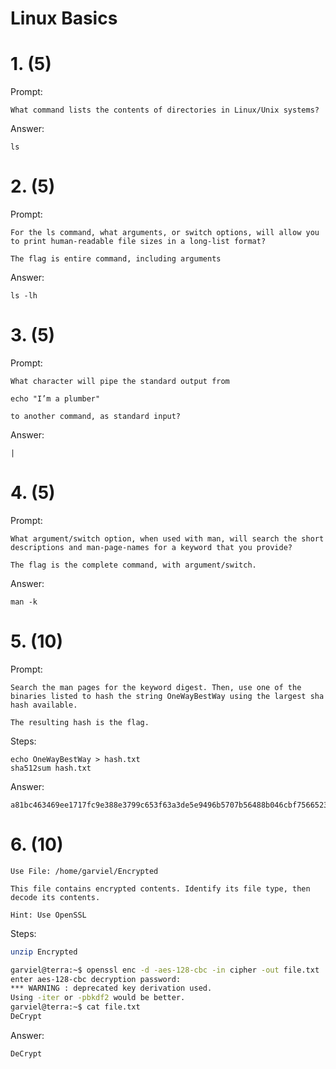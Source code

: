 # Linux Basics

# 1. (5)
Prompt:
```
What command lists the contents of directories in Linux/Unix systems?
```

Answer:
```
ls
```

# 2. (5)
Prompt:
```
For the ls command, what arguments, or switch options, will allow you to print human-readable file sizes in a long-list format?

The flag is entire command, including arguments
```

Answer:
```
ls -lh
```

# 3. (5)
Prompt:
```
What character will pipe the standard output from

echo "I’m a plumber"

to another command, as standard input?
```

Answer:
```
|
```

# 4. (5)
Prompt:
```
What argument/switch option, when used with man, will search the short descriptions and man-page-names for a keyword that you provide?

The flag is the complete command, with argument/switch.
```

Answer:
```
man -k
```

# 5. (10)
Prompt:
```
Search the man pages for the keyword digest. Then, use one of the binaries listed to hash the string OneWayBestWay using the largest sha hash available.

The resulting hash is the flag.
```

Steps:
```
echo OneWayBestWay > hash.txt
sha512sum hash.txt
```

Answer:
```
a81bc463469ee1717fc9e388e3799c653f63a3de5e9496b5707b56488b046cbf75665235d316c5c0053a597dc7d40c917a2d9006fe35e9cb47766c05ac71989b
```

# 6. (10)
```
Use File: /home/garviel/Encrypted

This file contains encrypted contents. Identify its file type, then decode its contents.

Hint: Use OpenSSL
```

Steps:
```bash
unzip Encrypted

garviel@terra:~$ openssl enc -d -aes-128-cbc -in cipher -out file.txt
enter aes-128-cbc decryption password:
*** WARNING : deprecated key derivation used.
Using -iter or -pbkdf2 would be better.      
garviel@terra:~$ cat file.txt
DeCrypt
```

Answer:
```
DeCrypt
```
